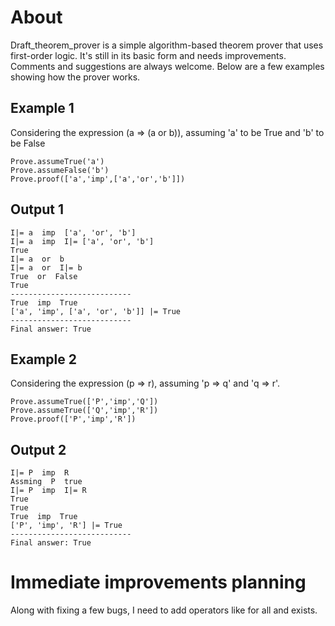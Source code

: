 # About
Draft_theorem_prover is a simple algorithm-based theorem prover that uses first-order logic. It's still in its basic form and needs improvements. Comments and suggestions are always welcome. Below are a few examples showing how the prover works.

## Example 1
Considering the expression (a => (a or b)), assuming 'a' to be True and 'b' to be False
```
Prove.assumeTrue('a')
Prove.assumeFalse('b')
Prove.proof(['a','imp',['a','or','b']])
```
## Output 1
```
I|= a  imp  ['a', 'or', 'b']
I|= a  imp  I|= ['a', 'or', 'b']
True
I|= a  or  b
I|= a  or  I|= b
True  or  False
True
---------------------------
True  imp  True
['a', 'imp', ['a', 'or', 'b']] |= True
---------------------------
Final answer: True
```

## Example 2
Considering the expression (p => r), assuming 'p => q' and 'q => r'.
```
Prove.assumeTrue(['P','imp','Q'])
Prove.assumeTrue(['Q','imp','R'])
Prove.proof(['P','imp','R'])
```
## Output 2
```
I|= P  imp  R
Assming  P  true
I|= P  imp  I|= R
True
True
True  imp  True
['P', 'imp', 'R'] |= True
---------------------------
Final answer: True
```
# Immediate improvements planning
Along with fixing a few bugs, I need to add operators like for all and exists.
